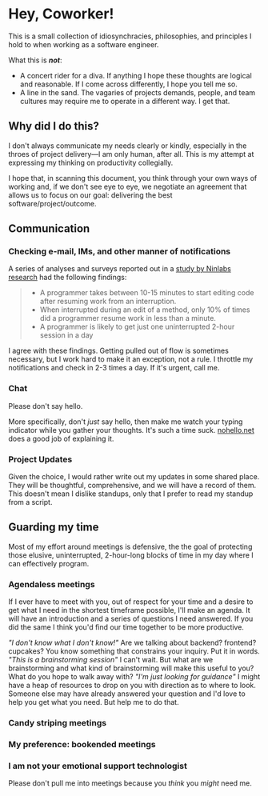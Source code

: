 # Hey, Coworker!

This is a small collection of idiosynchracies, philosophies, and principles I hold to when working as a software engineer.

What this is _**not**_:

* A concert rider for a diva. If anything I hope these thoughts are logical and reasonable. If I come across differently, I hope you tell me so.
* A line in the sand. The vagaries of projects demands, people, and team cultures may require me to operate in a different way. I get that.

## Why did I do this?

I don't always communicate my needs clearly or kindly, especially in the throes of project delivery—I am only human, after all. This is my attempt at expressing my thinking on productivity collegially.

I hope that, in scanning this document, you think through your own ways of working and, if we don't see eye to eye, we negotiate an agreement that allows us to focus on our goal: delivering the best software/project/outcome.

## Communication

### Checking e-mail, IMs, and other manner of notifications

A series of analyses and surveys reported out in a [study by Ninlabs research](https://blog.ninlabs.com/2013/01/programmer-interrupted/) had the following findings:

> * A programmer takes between 10-15 minutes to start editing code after resuming work from an interruption.
> * When interrupted during an edit of a method, only 10% of times did a programmer resume work in less than a minute.
> * A programmer is likely to get just one uninterrupted 2-hour session in a day

I agree with these findings. Getting pulled out of flow is sometimes necessary, but I work hard to make it an exception, not a rule. I throttle my notifications and check in 2-3 times a day. If it's urgent, call me.

### Chat

Please don't say hello.

More specifically, don't _just_ say hello, then make me watch your typing indicator while you gather your thoughts. It's such a time suck. [nohello.net](https://www.nohello.net) does a good job of explaining it.

### Project Updates

Given the choice, I would rather write out my updates in some shared place. They will be thoughtful, comprehensive, and we will have a record of them. This doesn't mean I dislike standups, only that I prefer to read my standup from a script.

## Guarding my time

Most of my effort around meetings is defensive, the the goal of protecting those elusive, uninterrupted, 2-hour-long blocks of time in my day where I can effectively program.

### Agendaless meetings

If I ever have to meet with you, out of respect for your time and a desire to get what I need in the shortest timeframe possible, I'll make an agenda. It will have an introduction and a series of questions I need answered. If you did the same I think you'd find our time together to be more productive.

_"I don't know what I don't know!"_
    Are we talking about backend? frontend? cupcakes? You know something that constrains your inquiry. Put it in words.
_"This is a brainstorming session"_
    I can't wait. But what are we brainstorming and what kind of brainstorming will make this useful to you? What do you hope to walk away with?
_"I'm just looking for guidance"_
    I might have a heap of resources to drop on you with direction as to where to look. Someone else may have already answered your question and I'd love to help you get what you need. But help me to do that.

### Candy striping meetings

### My preference: bookended meetings


### I am not your emotional support technologist

Please don't pull me into meetings because you _think_ you _might_ need me.


